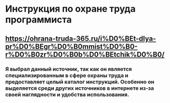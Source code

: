 # Инструкция по охране труда программиста
## https://ohrana-truda-365.ru/i%D0%BEt-dlya-pr%D0%BEgr%D0%B0mmist%D0%B0-r%D0%B0zr%D0%B0b%D0%BEtchik%D0%B0/
### Я выбрал данный источник, так как он является специализированным в сфере охраны труда и предоставляет целый каталог инструкций. Особенно он выделяется среди других источников в интернете из-за своей наглядности и удобства использования.
